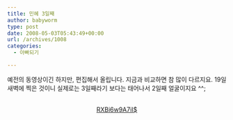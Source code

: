 ```yaml
---
title: 민혜 3일째
author: babyworm
type: post
date: 2008-05-03T05:43:49+00:00
url: /archives/1008
categories:
  - 아빠되기

---
```

예전의 동영상이긴 하지만, 편집해서 올립니다. 지금과 비교하면 참 많이 다르지요. 19일 새벽에 찍은 것이니 실제로는 3일째라기 보다는 태어나서 2일째 얼굴이지요 ^^;

<DIV align=center>  
&nbsp;</DIV>  
<DIV align=center><a href="http://babyworm.net/wordpress/wp-content/uploads/1/RXBi6w9A7iI$" http://cfs2.flvs.daum.net/files/39/68/85/35/10925760/thumb.jpg />RXBi6w9A7iI$</a>

</DIV>
